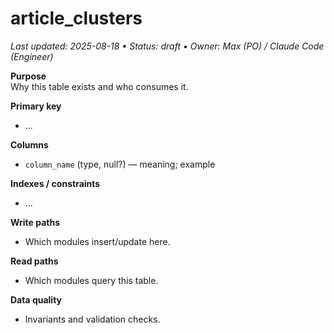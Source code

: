 # article_clusters
_Last updated: 2025-08-18 • Status: draft • Owner: Max (PO) / Claude Code (Engineer)_

**Purpose**  
Why this table exists and who consumes it.

**Primary key**  
- ...

**Columns**  
- `column_name` (type, null?) — meaning; example

**Indexes / constraints**  
- ...

**Write paths**  
- Which modules insert/update here.

**Read paths**  
- Which modules query this table.

**Data quality**  
- Invariants and validation checks.

